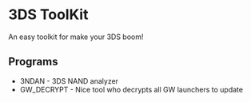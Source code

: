 # 3DS ToolKit
An easy toolkit for make your 3DS boom!
## Programs
 * 3NDAN - 3DS NAND analyzer
 * GW_DECRYPT - Nice tool who decrypts all GW launchers to update